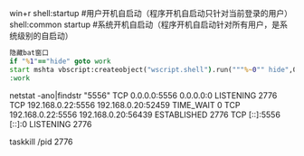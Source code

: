win+r
shell:startup #用户开机自启动（程序开机自启动只针对当前登录的用户）
shell:common startup #系统开机自启动（程序开机自启动针对所有用户，是系统级别的自启动）

```bat
隐藏bat窗口
if "%1"=="hide" goto work
start mshta vbscript:createobject("wscript.shell").run("""%~0"" hide",0)(window.close)&&exit
:work
```


netstat -ano|findstr "5556"
 TCP    0.0.0.0:5556           0.0.0.0:0              LISTENING       2776
 TCP    192.168.0.22:5556      192.168.0.20:52459     TIME_WAIT       0
 TCP    192.168.0.22:5556      192.168.0.20:56439     ESTABLISHED     2776
 TCP    [::]:5556              [::]:0                 LISTENING       2776

taskkill /pid 2776
